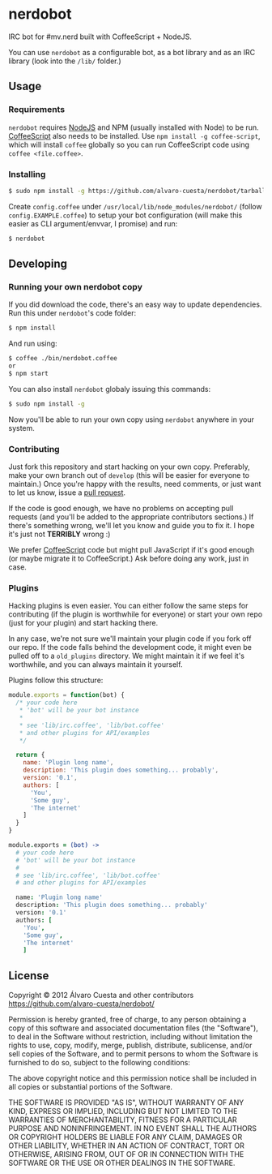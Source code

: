 # nerdobot

IRC bot for #mv.nerd built with CoffeeScript + NodeJS.

You can use `nerdobot` as a configurable bot, as a bot library and as an IRC library (look into the `/lib/` folder.)

## Usage

### Requirements

`nerdobot` requires [NodeJS](http://nodejs.org/) and NPM (usually installed with Node) to be run. [CoffeeScript](http://coffeescript.org) also needs to be installed. Use `npm install -g coffee-script`, which will install `coffee` globally so you can run CoffeeScript code using `coffee <file.coffee>`.

### Installing

```sh
$ sudo npm install -g https://github.com/alvaro-cuesta/nerdobot/tarball/master
```

Create `config.coffee` under `/usr/local/lib/node_modules/nerdobot/` (follow `config.EXAMPLE.coffee`) to setup your bot configuration (will make this easier as CLI argument/envvar, I promise) and run:

```sh
$ nerdobot
```

## Developing

### Running your own nerdobot copy

If you did download the code, there's an easy way to update dependencies. Run this under `nerdobot`'s code folder:

```sh
$ npm install
```

And run using:

```sh
$ coffee ./bin/nerdobot.coffee
or
$ npm start
```

You can also install `nerdobot` globaly issuing this commands:

```sh
$ sudo npm install -g
```

Now you'll be able to run your own copy using `nerdobot` anywhere in your system.

### Contributing

Just fork this repository and start hacking on your own copy. Preferably, make your own branch out of `develop` (this will be easier for everyone to maintain.) Once you're happy with the results, need comments, or just want to let us know, issue a [pull request](https://github.com/alvaro-cuesta/nerdobot/pull/new/develop).

If the code is good enough, we have no problems on accepting pull requests (and you'll be added to the appropriate contributors sections.) If there's something wrong, we'll let you know and guide you to fix it. I hope it's just not **TERRIBLY** wrong :)

We prefer [CoffeeScript](http://coffeescript.org/) code but might pull JavaScript if it's good enough (or maybe migrate it to CoffeeScript.) Ask before doing any work, just in case.

### Plugins

Hacking plugins is even easier. You can either follow the same steps for contributing (if the plugin is worthwhile for everyone) or start your own repo (just for your plugin) and start hacking there.

In any case, we're not sure we'll maintain your plugin code if you fork off our repo. If the code falls behind the development code, it might even be pulled off to a `old_plugins` directory. We might maintain it if we feel it's worthwhile, and you can always maintain it yourself.

Plugins follow this structure:

```javascript
module.exports = function(bot) {
  /* your code here
   * 'bot' will be your bot instance
   *
   * see 'lib/irc.coffee', 'lib/bot.coffee'
   * and other plugins for API/examples
   */

  return {
    name: 'Plugin long name',
    description: 'This plugin does something... probably',
    version: '0.1',
    authors: [
      'You',
      'Some guy',
      'The internet'
    ]
  }
}
```

```coffee
module.exports = (bot) ->
  # your code here
  # 'bot' will be your bot instance
  #
  # see 'lib/irc.coffee', 'lib/bot.coffee'
  # and other plugins for API/examples

  name: 'Plugin long name'
  description: 'This plugin does something... probably'
  version: '0.1'
  authors: [
    'You',
    'Some guy',
    'The internet'
    ]
```

## License

Copyright © 2012 Álvaro Cuesta and other contributors
https://github.com/alvaro-cuesta/nerdobot/

Permission is hereby granted, free of charge, to any person obtaining
a copy of this software and associated documentation files (the
"Software"), to deal in the Software without restriction, including
without limitation the rights to use, copy, modify, merge, publish,
distribute, sublicense, and/or sell copies of the Software, and to
permit persons to whom the Software is furnished to do so, subject to
the following conditions:

The above copyright notice and this permission notice shall be
included in all copies or substantial portions of the Software.

THE SOFTWARE IS PROVIDED "AS IS", WITHOUT WARRANTY OF ANY KIND,
EXPRESS OR IMPLIED, INCLUDING BUT NOT LIMITED TO THE WARRANTIES OF
MERCHANTABILITY, FITNESS FOR A PARTICULAR PURPOSE AND
NONINFRINGEMENT. IN NO EVENT SHALL THE AUTHORS OR COPYRIGHT HOLDERS BE
LIABLE FOR ANY CLAIM, DAMAGES OR OTHER LIABILITY, WHETHER IN AN ACTION
OF CONTRACT, TORT OR OTHERWISE, ARISING FROM, OUT OF OR IN CONNECTION
WITH THE SOFTWARE OR THE USE OR OTHER DEALINGS IN THE SOFTWARE.
